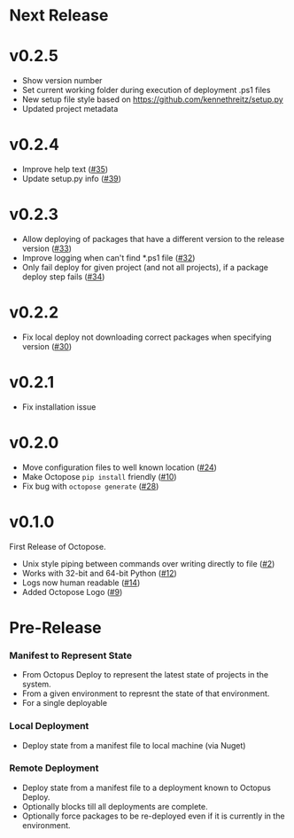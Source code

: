 # Next Release

# v0.2.5

* Show version number
* Set current working folder during execution of deployment .ps1 files
* New setup file style based on https://github.com/kennethreitz/setup.py
* Updated project metadata

# v0.2.4
* Improve help text ([#35](https://github.com/HuddleEng/octopose/issues/35))
* Update setup.py info ([#39](https://github.com/HuddleEng/octopose/issues/39))

# v0.2.3
* Allow deploying of packages that have a different version to the release version ([#33](https://github.com/HuddleEng/octopose/issues/33))
* Improve logging when can't find *.ps1 file ([#32](https://github.com/HuddleEng/octopose/issues/32))
* Only fail deploy for given project (and not all projects), if a package deploy step fails ([#34](https://github.com/HuddleEng/octopose/34))

# v0.2.2
* Fix local deploy not downloading correct packages when specifying version ([#30](https://github.com/HuddleEng/octopose/issues/30))

# v0.2.1
* Fix installation issue

# v0.2.0

* Move configuration files to well known location ([#24](https://github.com/HuddleEng/octopose/issues/24))
* Make Octopose `pip install` friendly ([#10](https://github.com/HuddleEng/octopose/issues/10))
* Fix bug with `octopose generate` ([#28](https://github.com/HuddleEng/octopose/issues/28))

# v0.1.0

First Release of Octopose.

* Unix style piping between commands over writing directly to file ([#2](https://github.com/HuddleEng/octopose/issues/2))
* Works with 32-bit and 64-bit Python ([#12](https://github.com/HuddleEng/octopose/issues/12))
* Logs now human readable ([#14](https://github.com/HuddleEng/octopose/issues/14))
* Added Octopose Logo ([#9](https://github.com/HuddleEng/octopose/issues/9))

# Pre-Release

### Manifest to Represent State

* From Octopus Deploy to represent the latest state of projects in the system.
* From a given environment to represnt the state of that environment.
* For a single deployable

### Local Deployment

* Deploy state from a manifest file to local machine (via Nuget)

### Remote Deployment

* Deploy state from a manifest file to a deployment known to Octopus Deploy.
* Optionally blocks till all deployments are complete.
* Optionally force packages to be re-deployed even if it is currently in the environment.

